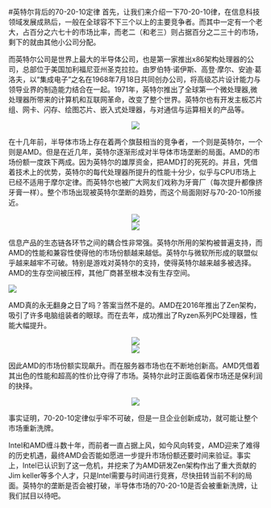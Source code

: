 #英特尔背后的70-20-10定律
首先，让我们来介绍一下70-20-10律，在信息科技领域发展成熟后，一般在全球容不下三个以上的主要竞争者。而其中一定有一个老大，占百分之六七十的市场比率，而老二（和老三）则占据百分之二三十的市场，剩下的就由其他小公司分配。
    
而英特尔公司是世界上最大的半导体公司，也是第一家推出x86架构处理器的公司，总部位于美国加利福尼亚州圣克拉拉。由罗伯特·诺伊斯、高登·摩尔、安迪·葛洛夫，以“集成电子”之名在1968年7月18日共同创办公司，将高级芯片设计能力与领导业界的制造能力结合在一起。1971年，英特尔推出了全球第一个微处理器,微处理器所带来的计算机和互联网革命，改变了整个世界。英特尔也有开发主板芯片组、网卡、闪存、绘图芯片、嵌入式处理器，与对通信与运算相关的产品等。
    
 <div align="center"><img src="https://i04picsos.sogoucdn.com/f4b154c12ee9ae78"></div>

在十几年前，半导体市场上存在着两个旗鼓相当的竞争者，一个则是英特尔，一个则是AMD。但是在近几年，英特尔逐渐形成对半导体市场垄断的局面。AMD的市场份额一度跌下两成。因为英特尔的雄厚资金，把AMD打的死死的。并且，凭借着技术上的优势，英特尔的每代处理器所提升的性能十分少，似乎与CPU市场上已经不适用于摩尔定律。而英特尔也被广大网友们戏称为牙膏厂（每次提升都像挤牙膏一样）。整个市场出现被英特尔垄断的趋势，而这个局面刚好与70-20-10所接近。

<div align="center"><img src="https://img1.gtimg.com/rcdimg/20181026/12/6089576026_273x145.jpg"></div>


<div align="center"><img src="https://inews.gtimg.com/newsapp_bt/0/5613403113/1000"></div>


信息产品的生态链各环节之间的耦合性非常强。英特尔所用的架构被普遍支持，而AMD的性能和兼容性使得他的市场份额越来越低。英特尔与微软所形成的联盟似乎越来越牢不可破。特别是游戏对英特尔的支持，使得英特尔越来越多被选择。AMD的生存空间被压榨，其他厂商甚至根本没有生存空间。


<img src="http://image.thethirdmedia.com/Article/upload/200807/08070410099290.jpg"></div>

AMD真的永无翻身之日了吗？答案当然不是的。AMD在2016年推出了Zen架构，吸引了许多电脑组装者的眼球。而在去年，成功推出了Ryzen系列PC处理器，性能大幅提升。

<div align="center"><img src="http://img1.cache.netease.com/catchpic/E/ED/ED69B8EC5FD163C59B4C24B87780815B.jpg"></div>

<div align="center"><img src="https://i01picsos.sogoucdn.com/04450ee844b0f3bb"></div>

因此AMD的市场份额实现飙升。而在服务器市场也在不断地创新高。AMD凭借着其出色的性能和超高的性价比夺得了市场。英特尔此时正面临着保市场还是保利润的抉择。


<div align="center"><img src=" http://img00.hc360.com/ec/201707/201707031015257860.jpg"></div>

事实证明，70-20-10定律似乎牢不可破，但是一旦企业创新成功，就可能让整个市场重新洗牌。

Intel和AMD缠斗数十年，而前者一直占据上风，如今风向转变，AMD迎来了难得的历史机遇，最终AMD会否能如愿进一步提升市场份额还要时间来验证。事实上，Intel已认识到了这一危机，并挖来了为AMD研发Zen架构作出了重大贡献的Jim keller等多个人才，只是Intel需要与时间进行竞赛，尽快扭转当前不利的局面。英特尔的垄断是否会被打破，半导体市场的70-20-10是否会被重新洗牌，让我们拭目以待吧。


